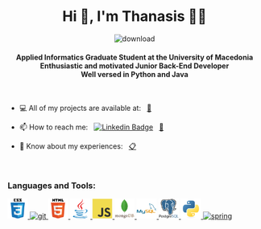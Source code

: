 <h1 align="center">Hi 👋, I'm Thanasis 👨‍💻 </h1>

<div align='center'>

![download](https://github.com/ThanSam/Thansam/assets/62352408/6d043951-36ed-43b3-9d52-bed9d8b264d5)


</div>
<h4 align="center">Applied Informatics Graduate Student at the University of Macedonia<br>Enthusiastic and motivated Junior Back-End Developer
  <br>Well versed in Python and Java</h4>
<br>

- :computer: All of my projects are available at: &nbsp; [:open_file_folder:](https://github.com/ThanSam?tab=repositories)


- 📫 How to reach me: &nbsp; [![Linkedin Badge](https://img.shields.io/badge/-Linkedin-blue?style=flat&logo=Linkedin&logoColor=white)](https://www.linkedin.com/in/samaras-thanasis) &nbsp; [:envelope_with_arrow:](samarasthanases@gmail.com)


- 📄 Know about my experiences: &nbsp; [:clipboard:	](https://drive.google.com/file/d/1sYxK2sy8KtlpdPj0llrc2Kr5c1W62t4h/view?usp=sharing)

<br>

<p align="left">
</p>

<h3 align="left">Languages and Tools:</h3>
<p align="left"> <a href="https://www.w3schools.com/css/" target="_blank" rel="noreferrer"> <img src="https://raw.githubusercontent.com/devicons/devicon/master/icons/css3/css3-original-wordmark.svg" alt="css3" width="40" height="40"/> </a> <a href="https://git-scm.com/" target="_blank" rel="noreferrer"> <img src="https://www.vectorlogo.zone/logos/git-scm/git-scm-icon.svg" alt="git" width="40" height="40"/> </a> <a href="https://www.w3.org/html/" target="_blank" rel="noreferrer"> <img src="https://raw.githubusercontent.com/devicons/devicon/master/icons/html5/html5-original-wordmark.svg" alt="html5" width="40" height="40"/> </a> <a href="https://www.java.com" target="_blank" rel="noreferrer"> <img src="https://raw.githubusercontent.com/devicons/devicon/master/icons/java/java-original.svg" alt="java" width="40" height="40"/> </a> <a href="https://developer.mozilla.org/en-US/docs/Web/JavaScript" target="_blank" rel="noreferrer"> <img src="https://raw.githubusercontent.com/devicons/devicon/master/icons/javascript/javascript-original.svg" alt="javascript" width="40" height="40"/> </a> <a href="https://www.mongodb.com/" target="_blank" rel="noreferrer"> <img src="https://raw.githubusercontent.com/devicons/devicon/master/icons/mongodb/mongodb-original-wordmark.svg" alt="mongodb" width="40" height="40"/> </a> <a href="https://www.mysql.com/" target="_blank" rel="noreferrer"> <img src="https://raw.githubusercontent.com/devicons/devicon/master/icons/mysql/mysql-original-wordmark.svg" alt="mysql" width="40" height="40"/> </a> <a href="https://www.postgresql.org" target="_blank" rel="noreferrer"> <img src="https://raw.githubusercontent.com/devicons/devicon/master/icons/postgresql/postgresql-original-wordmark.svg" alt="postgresql" width="40" height="40"/> </a> <a href="https://www.python.org" target="_blank" rel="noreferrer"> <img src="https://raw.githubusercontent.com/devicons/devicon/master/icons/python/python-original.svg" alt="python" width="40" height="40"/> </a> <a href="https://spring.io/" target="_blank" rel="noreferrer"> <img src="https://www.vectorlogo.zone/logos/springio/springio-icon.svg" alt="spring" width="40" height="40"/> </a> </p>
